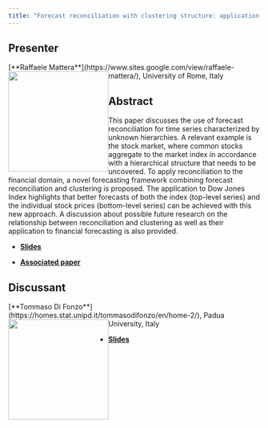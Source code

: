 ```yaml
---
title: "Forecast reconciliation with clustering structure: application to stock prices"
---
```


## Presenter

<div class = "figure">
[**Raffaele Mattera**](https://www.sites.google.com/view/raffaele-mattera/), University of Rome, Italy
<img src="/img/mattera.png"  width=200px height=200px style="float:left">
</div>

## Abstract

This paper discusses the use of forecast reconciliation for time series characterized by unknown hierarchies. A relevant example is the stock market, where common stocks aggregate to the market index in accordance with a hierarchical structure that needs to be uncovered. To apply reconciliation to the financial domain, a novel forecasting framework combining forecast reconciliation and clustering is proposed. The application to Dow Jones Index highlights that better forecasts of both the index (top-level series) and the individual stock prices (bottom-level series) can be achieved with this new approach. A discussion about possible future research on the relationship between reconciliation and clustering as well as their application to financial forecasting is also provided.

* [**Slides**](https://robjhyndman.com/files/prato/IIFW_Mattera.pdf)

* [**Associated paper**](https://robjhyndman.com/publications/dow_hts.html)

## Discussant

<div class = "figure">
[**Tommaso Di Fonzo**](https://homes.stat.unipd.it/tommasodifonzo/en/home-2/), Padua University, Italy
<img src=/img/tommaso.png  width=200px height=200px style="float:left">
</div>

* [**Slides**](https://robjhyndman.com/files/prato/Discussion_Mattera_handout.pdf)
